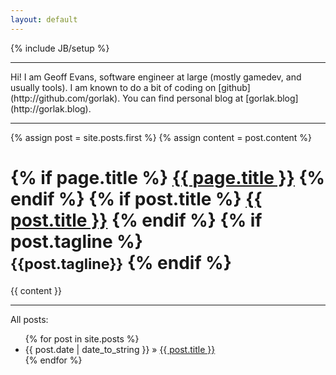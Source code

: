 ```yaml
---
layout: default
---
```

{% include JB/setup %}

<hr>
Hi! I am Geoff Evans, software engineer at large (mostly gamedev, and usually tools).  I am known to do a bit of coding on [github](http://github.com/gorlak).  You can find personal blog at [gorlak.blog](http://gorlak.blog).
<hr>

<div class="blog-index">  
  {% assign post = site.posts.first %}
  {% assign content = post.content %}
  <h1 class="entry-title">
  {% if page.title %}
      <a href="{{ root_url }}{{ page.url }}">{{ page.title }}</a>
  {% endif %}
  {% if post.title %}
      <a href="{{ root_url }}{{ post.url }}">{{ post.title }}</a>
  {% endif %}
  {% if post.tagline %}
  <br><small>{{post.tagline}}</small>
  {% endif %}
  </h1>
  <div class="entry-content">{{ content }}</div>
</div>

<hr>
All posts:

<ul class="posts">
  {% for post in site.posts %}
    <li><span>{{ post.date | date_to_string }}</span> &raquo; <a href="{{ BASE_PATH }}{{ post.url }}">{{ post.title }}</a></li>
  {% endfor %}
</ul>
